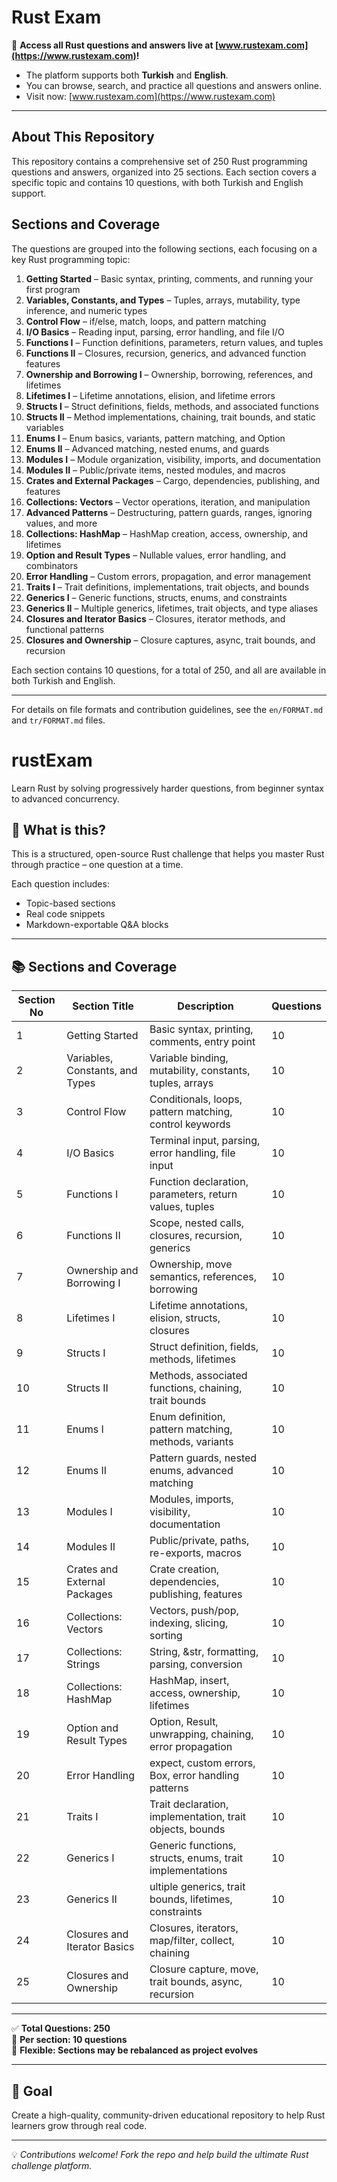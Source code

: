 # Rust Exam

🚀 **Access all Rust questions and answers live at [www.rustexam.com](https://www.rustexam.com)!**

- The platform supports both **Turkish** and **English**.
- You can browse, search, and practice all questions and answers online.
- Visit now: [www.rustexam.com](https://www.rustexam.com)

---

## About This Repository

This repository contains a comprehensive set of 250 Rust programming questions and answers, organized into 25 sections. Each section covers a specific topic and contains 10 questions, with both Turkish and English support.

## Sections and Coverage

The questions are grouped into the following sections, each focusing on a key Rust programming topic:

1. **Getting Started** – Basic syntax, printing, comments, and running your first program
2. **Variables, Constants, and Types** – Tuples, arrays, mutability, type inference, and numeric types
3. **Control Flow** – if/else, match, loops, and pattern matching
4. **I/O Basics** – Reading input, parsing, error handling, and file I/O
5. **Functions I** – Function definitions, parameters, return values, and tuples
6. **Functions II** – Closures, recursion, generics, and advanced function features
7. **Ownership and Borrowing I** – Ownership, borrowing, references, and lifetimes
8. **Lifetimes I** – Lifetime annotations, elision, and lifetime errors
9. **Structs I** – Struct definitions, fields, methods, and associated functions
10. **Structs II** – Method implementations, chaining, trait bounds, and static variables
11. **Enums I** – Enum basics, variants, pattern matching, and Option
12. **Enums II** – Advanced matching, nested enums, and guards
13. **Modules I** – Module organization, visibility, imports, and documentation
14. **Modules II** – Public/private items, nested modules, and macros
15. **Crates and External Packages** – Cargo, dependencies, publishing, and features
16. **Collections: Vectors** – Vector operations, iteration, and manipulation
17. **Advanced Patterns** – Destructuring, pattern guards, ranges, ignoring values, and more
18. **Collections: HashMap** – HashMap creation, access, ownership, and lifetimes
19. **Option and Result Types** – Nullable values, error handling, and combinators
20. **Error Handling** – Custom errors, propagation, and error management
21. **Traits I** – Trait definitions, implementations, trait objects, and bounds
22. **Generics I** – Generic functions, structs, enums, and constraints
23. **Generics II** – Multiple generics, lifetimes, trait objects, and type aliases
24. **Closures and Iterator Basics** – Closures, iterator methods, and functional patterns
25. **Closures and Ownership** – Closure captures, async, trait bounds, and recursion

Each section contains 10 questions, for a total of 250, and all are available in both Turkish and English.

---

For details on file formats and contribution guidelines, see the `en/FORMAT.md` and `tr/FORMAT.md` files.

# rustExam

Learn Rust by solving  progressively harder questions, from beginner syntax to advanced concurrency.

## 🚀 What is this?

This is a structured, open-source Rust challenge that helps you master Rust through practice – one question at a time.

Each question includes:
- Topic-based sections
- Real code snippets
- Markdown-exportable Q&A blocks

---
## 📚 Sections and Coverage

| Section No | Section Title                  | Description                                                        | Questions |
|------------|-------------------------------|---------------------------------------------------------------------|-----------|
| 1          | Getting Started                | Basic syntax, printing, comments, entry point                      | 10        |
| 2          | Variables, Constants, and Types| Variable binding, mutability, constants, tuples, arrays            | 10        |
| 3          | Control Flow                   | Conditionals, loops, pattern matching, control keywords            | 10        |
| 4          | I/O Basics                     | Terminal input, parsing, error handling, file input                | 10        |
| 5          | Functions I                    | Function declaration, parameters, return values, tuples            | 10        |
| 6          | Functions II                   | Scope, nested calls, closures, recursion, generics                 | 10        |
| 7          | Ownership and Borrowing I      | Ownership, move semantics, references, borrowing                   | 10        |
| 8          | Lifetimes I                    | Lifetime annotations, elision, structs, closures                   | 10        |
| 9          | Structs I                      | Struct definition, fields, methods, lifetimes                      | 10        |
| 10         | Structs II                     | Methods, associated functions, chaining, trait bounds              | 10        |
| 11         | Enums I                        | Enum definition, pattern matching, methods, variants               | 10        |
| 12         | Enums II                       | Pattern guards, nested enums, advanced matching                    | 10        |
| 13         | Modules I                      | Modules, imports, visibility, documentation                        | 10        |
| 14         | Modules II                     | Public/private, paths, re-exports, macros                          | 10        |
| 15         | Crates and External Packages   | Crate creation, dependencies, publishing, features                 | 10        |
| 16         | Collections: Vectors           | Vectors, push/pop, indexing, slicing, sorting                      | 10        |
| 17         | Collections: Strings           | String, &str, formatting, parsing, conversion                      | 10        |
| 18         | Collections: HashMap           | HashMap, insert, access, ownership, lifetimes                      | 10        |
| 19         | Option and Result Types        | Option, Result, unwrapping, chaining, error propagation            | 10        |
| 20         | Error Handling                 | expect, custom errors, Box<dyn Error>, error handling patterns     | 10        |
| 21         | Traits I                       | Trait declaration, implementation, trait objects, bounds           | 10        |
| 22         | Generics I                     | Generic functions, structs, enums, trait implementations           | 10        |
| 23         | Generics II                    |ultiple generics, trait bounds, lifetimes, constraints              | 10        |
| 24         | Closures and Iterator Basics   | Closures, iterators, map/filter, collect, chaining                 | 10        |
| 25         | Closures and Ownership         | Closure capture, move, trait bounds, async, recursion              | 10        |

---

✅ **Total Questions: 250**  
📌 **Per section: 10 questions**  
🧩 **Flexible: Sections may be rebalanced as project evolves**

---

## 🧠 Goal

Create a high-quality, community-driven educational repository to help Rust learners grow through real code.

---

💡 _Contributions welcome! Fork the repo and help build the ultimate Rust challenge platform._
